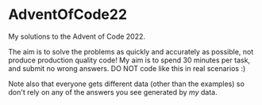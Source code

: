 # AdventOfCode22

My solutions to the Advent of Code 2022.

The aim is to solve the problems as quickly and accurately as possible, not produce production quality code! My aim is to spend 30 minutes per task, and submit no wrong answers. DO NOT code like this in real scenarios :)

Note also that everyone gets different data (other than the examples) so don't rely on any of the answers you see generated by *my* data.
